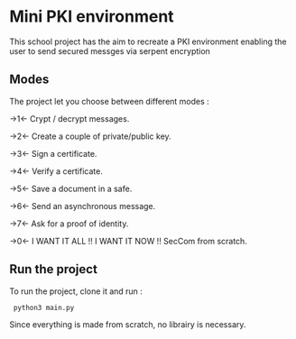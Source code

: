 # Mini PKI environment

This school project has the aim to recreate a PKI environment enabling the user to send secured messges via serpent encryption 

## Modes 

The project let you choose between different modes :

->1<- Crypt / decrypt messages.

->2<- Create a couple of private/public key.

->3<- Sign a certificate.

->4<- Verify a certificate.

->5<- Save a document in a safe.

->6<- Send an asynchronous message.

->7<- Ask for a proof of identity.

->0<- I WANT IT ALL !! I WANT IT NOW !! SecCom from scratch.

## Run the project 

To run the project, clone it and run : 

```
 python3 main.py
```

Since everything is made from scratch, no librairy is necessary.
